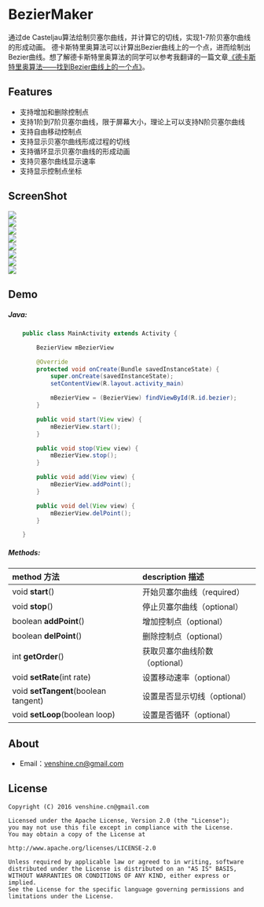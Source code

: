 # BezierMaker
通过de Casteljau算法绘制贝塞尔曲线，并计算它的切线，实现1-7阶贝塞尔曲线的形成动画。
德卡斯特里奥算法可以计算出Bezier曲线上的一个点，进而绘制出Bezier曲线。想了解德卡斯特里奥算法的同学可以参考我翻译的一篇文章[《德卡斯特里奥算法——找到Bezier曲线上的一个点》](http://blog.csdn.net/venshine/article/details/51750906)。

Features
--
* 支持增加和删除控制点
* 支持1阶到7阶贝塞尔曲线，限于屏幕大小，理论上可以支持N阶贝塞尔曲线
* 支持自由移动控制点
* 支持显示贝塞尔曲线形成过程的切线
* 支持循环显示贝塞尔曲线的形成动画
* 支持贝塞尔曲线显示速率
* 支持显示控制点坐标

ScreenShot
--
![](https://github.com/venshine/BezierMaker/blob/master/screenshot/1.gif)
<br/>
![](https://github.com/venshine/BezierMaker/blob/master/screenshot/2.gif)
<br/>
![](https://github.com/venshine/BezierMaker/blob/master/screenshot/3.gif)
<br/>
![](https://github.com/venshine/BezierMaker/blob/master/screenshot/4.gif)
<br/>
![](https://github.com/venshine/BezierMaker/blob/master/screenshot/5.gif)
<br/>
![](https://github.com/venshine/BezierMaker/blob/master/screenshot/6.gif)
<br/>
![](https://github.com/venshine/BezierMaker/blob/master/screenshot/7.gif)
<br/>
![](https://github.com/venshine/BezierMaker/blob/master/screenshot/8.gif)
<br/>

Demo
--

##### Java:
```Java
    public class MainActivity extends Activity {

        BezierView mBezierView

        @Override
        protected void onCreate(Bundle savedInstanceState) {
            super.onCreate(savedInstanceState);
            setContentView(R.layout.activity_main)

            mBezierView = (BezierView) findViewById(R.id.bezier);
        }

        public void start(View view) {
            mBezierView.start();
        }

        public void stop(View view) {
            mBezierView.stop();
        }

        public void add(View view) {
            mBezierView.addPoint();
        }

        public void del(View view) {
            mBezierView.delPoint();
        }

    }
```

##### Methods:
| method 方法          | description 描述 |
|:---				 |:---|
| void **start**()  	     | 开始贝塞尔曲线（required） |
| void **stop**()	     | 停止贝塞尔曲线（optional） |
| boolean **addPoint**() 	     | 增加控制点（optional） |
| boolean **delPoint**() 	     | 删除控制点（optional） |
| int **getOrder**() 	     | 获取贝塞尔曲线阶数（optional） |
| void **setRate**(int rate) 	     | 设置移动速率（optional） |
| void **setTangent**(boolean tangent)  	     | 设置是否显示切线（optional） |
| void **setLoop**(boolean loop)  	     | 设置是否循环（optional） |


About
--
* Email：venshine.cn@gmail.com

License
--
    Copyright (C) 2016 venshine.cn@gmail.com

    Licensed under the Apache License, Version 2.0 (the "License");
    you may not use this file except in compliance with the License.
    You may obtain a copy of the License at

    http://www.apache.org/licenses/LICENSE-2.0

    Unless required by applicable law or agreed to in writing, software
    distributed under the License is distributed on an "AS IS" BASIS,
    WITHOUT WARRANTIES OR CONDITIONS OF ANY KIND, either express or implied.
    See the License for the specific language governing permissions and
    limitations under the License.

